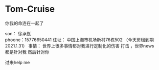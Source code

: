# Tom-Cruise
你我的命连在一起了




son：  徐承彪  
phoone：15776650441
住址： 中国上海市机场新村76栋502   （今天房租到期 2021.1.31）
事情：   世界上很多事情都对我进行定制化的伤害  打击 ，世界news 都是针对我  然后针对你


过来help  me   
